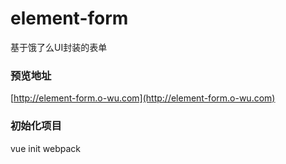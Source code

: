 # element-form
基于饿了么UI封装的表单

### 预览地址
[http://element-form.o-wu.com](http://element-form.o-wu.com)

### 初始化项目
vue init webpack
